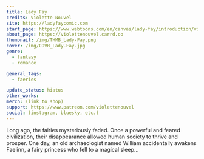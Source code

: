 ```yaml
---
title: Lady Fay
credits: Violette Nouvel
site: https://ladyfaycomic.com
start_page: https://www.webtoons.com/en/canvas/lady-fay/introduction/viewer?title_no=753413&episode_no=2
about_page: https://violettenouvel.carrd.co
thumbnail: /img/THMB_Lady-Fay.png
cover: /img/COVR_Lady-Fay.jpg
genre: 
  - fantasy
  - romance

general_tags: 
  - faeries

update_status: hiatus
other_works:
merch: (link to shop)
support: https://www.patreon.com/violettenouvel
social: (instagram, bluesky, etc.)
---
```


Long ago, the fairies mysteriously faded.
Once a powerful and feared civilization, their disappearance allowed human society to thrive and prosper.
One day, an old archaeologist named William accidentally awakens Faelinn, a fairy princess who fell to a magical sleep...